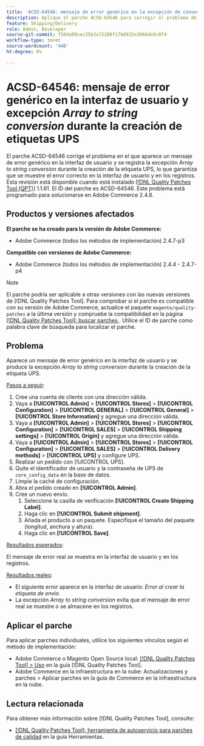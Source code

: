 ```yaml
---
title: 'ACSD-64546: mensaje de error genérico en la excepción de conversión de IU y matriz a cadena durante la creación de etiquetas UPS'
description: Aplique el parche ACSD-64546 para corregir el problema de Adobe Commerce donde aparece un mensaje de error genérico en la interfaz de usuario y la excepción de conversión de matriz a cadena se registra durante la creación de etiquetas UPS. El parche garantiza que se muestre el error correcto en la interfaz de usuario y en los registros.
feature: Shipping/Delivery
role: Admin, Developer
source-git-commit: f50da09cec35b3a72208f17b6832e3068de9c874
workflow-type: tm+mt
source-wordcount: '446'
ht-degree: 0%

---
```



# ACSD-64546: mensaje de error genérico en la interfaz de usuario y excepción *Array to string conversion* durante la creación de etiquetas UPS

El parche ACSD-64546 corrige el problema en el que aparece un mensaje de error genérico en la interfaz de usuario y se registra la excepción *Array to string conversion* durante la creación de la etiqueta UPS, lo que garantiza que se muestre el error correcto en la interfaz de usuario y en los registros. Esta revisión está disponible cuando está instalado [[!DNL Quality Patches Tool (QPT)]](/help/tools/quality-patches-tool/quality-patches-tool-to-self-serve-quality-patches.md) 1.1.61. El ID del parche es ACSD-64546. Este problema está programado para solucionarse en Adobe Commerce 2.4.8.

## Productos y versiones afectados

**El parche se ha creado para la versión de Adobe Commerce:**
* Adobe Commerce (todos los métodos de implementación) 2.4.7-p3

**Compatible con versiones de Adobe Commerce:**
* Adobe Commerce (todos los métodos de implementación) 2.4.4 - 2.4.7-p4

>[!NOTE]
>
>El parche podría ser aplicable a otras versiones con las nuevas versiones de [!DNL Quality Patches Tool]. Para comprobar si el parche es compatible con su versión de Adobe Commerce, actualice el paquete `magento/quality-patches` a la última versión y compruebe la compatibilidad en la página [[!DNL Quality Patches Tool]: buscar parches ](https://experienceleague.adobe.com/tools/commerce-quality-patches/index.html). Utilice el ID de parche como palabra clave de búsqueda para localizar el parche.

## Problema

Aparece un mensaje de error genérico en la interfaz de usuario y se produce la excepción *Array to string conversion* durante la creación de la etiqueta UPS.

<u>Pasos a seguir</u>:

1. Cree una cuenta de cliente con una dirección válida.
1. Vaya a **[!UICONTROL Admin]** > **[!UICONTROL Stores]** > **[!UICONTROL Configuration]** > **[!UICONTROL GENERAL]** > **[!UICONTROL General]** > **[!UICONTROL Store Information]** y agregue una dirección válida.
1. Vaya a **[!UICONTROL Admin]** > **[!UICONTROL Stores]** > **[!UICONTROL Configuration]** > **[!UICONTROL SALES]** > **[!UICONTROL Shipping settings]** > **[!UICONTROL Origin]** y agregue una dirección válida.
1. Vaya a **[!UICONTROL Admin]** > **[!UICONTROL Stores]** > **[!UICONTROL Configuration]** > **[!UICONTROL SALES]** > **[!UICONTROL Delivery methods]** > **[!UICONTROL UPS]** y configure UPS.
1. Realizar un pedido con [!UICONTROL UPS].
1. Quite el identificador de usuario y la contraseña de UPS de `core_config_data` en la base de datos.
1. Limpie la caché de configuración.
1. Abra el pedido creado en **[!UICONTROL Admin]**.
1. Cree un nuevo envío.
   1. Seleccione la casilla de verificación **[!UICONTROL Create Shipping Label]**.
   1. Haga clic en **[!UICONTROL Submit shipment]**.
   1. Añada el producto a un paquete. Especifique el tamaño del paquete (longitud, anchura y altura).
   1. Haga clic en **[!UICONTROL Save]**.

<u>Resultados esperados</u>:

El mensaje de error real se muestra en la interfaz de usuario y en los registros.

<u>Resultados reales</u>:

* El siguiente error aparece en la interfaz de usuario:
  *Error al crear la etiqueta de envío.*
* La excepción *Array to string conversion* evita que el mensaje de error real se muestre o se almacene en los registros.

## Aplicar el parche

Para aplicar parches individuales, utilice los siguientes vínculos según el método de implementación:
* Adobe Commerce o Magento Open Source local: [[!DNL Quality Patches Tool] > Uso](/help/tools/quality-patches-tool/usage.md) en la guía [!DNL Quality Patches Tool].
* Adobe Commerce en la infraestructura en la nube: Actualizaciones y parches > Aplicar parches en la guía de Commerce en la infraestructura en la nube.

## Lectura relacionada

Para obtener más información sobre [!DNL Quality Patches Tool], consulte:
* [[!DNL Quality Patches Tool]: herramienta de autoservicio para parches de calidad](/help/tools/quality-patches-tool/quality-patches-tool-to-self-serve-quality-patches.md) en la guía Herramientas.
